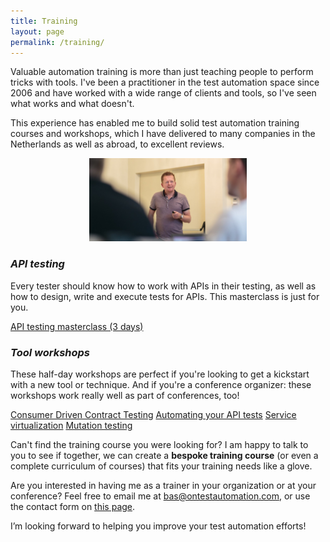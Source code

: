 ```yaml
---
title: Training
layout: page
permalink: /training/
---
```

Valuable automation training is more than just teaching people to perform tricks with tools. I've been a practitioner in the test automation space since 2006 and have worked with a wide range of clients and tools, so I've seen what works and what doesn't. 

This experience has enabled me to build solid test automation training courses and workshops, which I have delivered to many companies in the Netherlands as well as abroad, to excellent reviews.

<p align="center"><img alt="Bas teaching a workshop at the 2019 Romanian Testing Conference" src="/images/bas_teaching.png" width="50%"/></p>

### _**API testing**_

Every tester should know how to work with APIs in their testing, as well as how to design, write and execute tests for APIs. This masterclass is just for you.

<a href="/training/api-testing-masterclass/" class="btn btn--primary">API testing masterclass (3 days)</a>

### _**Tool workshops**_

These half-day workshops are perfect if you're looking to get a kickstart with a new tool or technique. And if you're a conference organizer: these workshops work really well as part of conferences, too!

<a href="/training/getting-started-with-consumer-driven-contract-testing/" class="btn btn--primary">Consumer Driven Contract Testing</a>
<a href="/training/automating-your-api-tests/" class="btn btn--primary">Automating your API tests</a>
<a href="/training/service-virtualization-with-wiremock/" class="btn btn--primary">Service virtualization</a>
<a href="/training/introduction-to-mutation-testing/" class="btn btn--primary">Mutation testing</a>

Can't find the training course you were looking for? I am happy to talk to you to see if together, we can create a **bespoke training course** (or even a complete curriculum of courses) that fits your training needs like a glove.

Are you interested in having me as a trainer in your organization or at your conference? Feel free to email me at bas@ontestautomation.com, or use the contact form on [this page](/contact/).

I’m looking forward to helping you improve your test automation efforts!